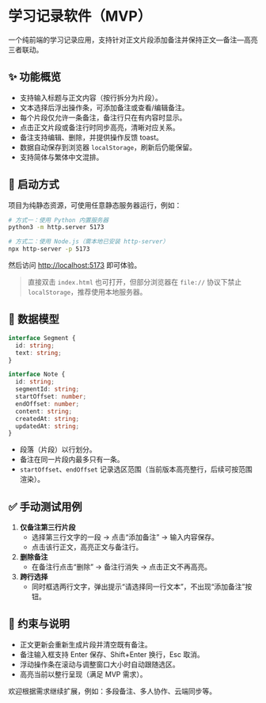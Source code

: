 # 学习记录软件（MVP）

一个纯前端的学习记录应用，支持针对正文片段添加备注并保持正文—备注—高亮三者联动。

## ✨ 功能概览

- 支持输入标题与正文内容（按行拆分为片段）。
- 文本选择后浮出操作条，可添加备注或查看/编辑备注。
- 每个片段仅允许一条备注，备注行只在有内容时显示。
- 点击正文片段或备注行时同步高亮，清晰对应关系。
- 备注支持编辑、删除，并提供操作反馈 toast。
- 数据自动保存到浏览器 `localStorage`，刷新后仍能保留。
- 支持简体与繁体中文混排。

## 🚀 启动方式

项目为纯静态资源，可使用任意静态服务器运行，例如：

```bash
# 方式一：使用 Python 内置服务器
python3 -m http.server 5173

# 方式二：使用 Node.js（需本地已安装 http-server）
npx http-server -p 5173
```

然后访问 <http://localhost:5173> 即可体验。

> 直接双击 `index.html` 也可打开，但部分浏览器在 `file://` 协议下禁止 `localStorage`，推荐使用本地服务器。

## 🧱 数据模型

```ts
interface Segment {
  id: string;
  text: string;
}

interface Note {
  id: string;
  segmentId: string;
  startOffset: number;
  endOffset: number;
  content: string;
  createdAt: string;
  updatedAt: string;
}
```

- 段落（片段）以行划分。
- 备注在同一片段内最多只有一条。
- `startOffset`、`endOffset` 记录选区范围（当前版本高亮整行，后续可按范围渲染）。

## ✅ 手动测试用例

1. **仅备注第三行片段**
   - 选择第三行文字的一段 → 点击“添加备注” → 输入内容保存。
   - 点击该行正文，高亮正文与备注行。
2. **删除备注**
   - 在备注行点击“删除” → 备注行消失 → 点击正文不再高亮。
3. **跨行选择**
   - 同时框选两行文字，弹出提示“请选择同一行文本”，不出现“添加备注”按钮。

## 📌 约束与说明

- 正文更新会重新生成片段并清空既有备注。
- 备注输入框支持 Enter 保存、Shift+Enter 换行，Esc 取消。
- 浮动操作条在滚动与调整窗口大小时自动跟随选区。
- 高亮当前以整行呈现（满足 MVP 需求）。

欢迎根据需求继续扩展，例如：多段备注、多人协作、云端同步等。
